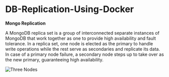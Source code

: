 # DB-Replication-Using-Docker

**Mongo Replication**

A MongoDB replica set is a group of interconnected separate instances of MongoDB that work together as one to provide high availability and fault tolerance. In a replica set, one node is elected as the primary to handle write operations while the rest serve as secondaries and replicate its data. In case of a primary node failure, a secondary node steps up to take over as the new primary, guaranteeing high availability.

![Three Nodes](https://github.com/user-attachments/assets/02d8d5d9-2358-4c94-8ac8-719f307df64b)
